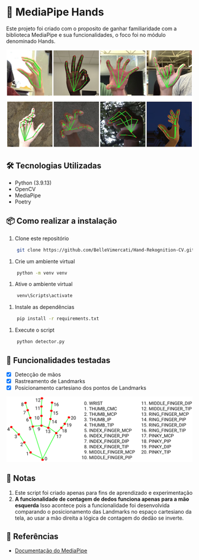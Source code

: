 # 👋 MediaPipe Hands

Este projeto foi criado com o proposito de ganhar familiaridade com a biblioteca MediaPipe e sua funcionalidades, o foco foi no módulo denominado Hands.

<p align="center">
    <img src="./img/hand_crops.png" alt="Prints" width="800px">
</p>


## 🛠️ Tecnologias Utilizadas

- Python (3.9.13)
- OpenCV
- MediaPipe
- Poetry

## 📦 Como realizar a instalação

1. Clone este repositório

```bash
    git clone https://github.com/BelleVimercati/Hand-Rekognition-CV.git
```

1. Crie um ambiente virtual

```bash
    python -m venv venv
```

1. Ative o ambiente virtual

```bash
    venv\Scripts\activate
```

1. Instale as dependências

```bash
    pip install -r requirements.txt
```

1. Execute o script

```bash
    python detector.py
```

## 🎯 Funcionalidades testadas 

- [x] Detecção de mãos
- [x] Rastreamento de Landmarks
- [x] Posicionamento cartesiano dos pontos de Landmarks

<p align="center">
    <img src="/img/hand_landmarks.png" alt="Landmarks" width="800px">
</p>

## 📜 Notas

1. Este script foi criado apenas para fins de aprendizado e experimentação
2. **A funcionalidade de contagem de dedos funciona apenas para a mão esquerda**
    Isso acontece pois a funcionalidade foi desenvolvida comparando o posicionamento das Landmarks no espaço cartesiano da tela, ao usar a mão direita a lógica de contagem do dedão se inverte.

## 📌 Referências

- [Documentação do MediaPipe](https://ai.google.dev/edge/mediapipe/solutions/vision/hand_landmarker?hl=pt-br)
